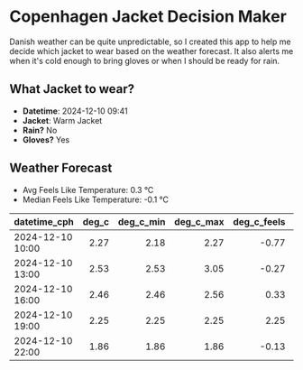 
# Copenhagen Jacket Decision Maker

Danish weather can be quite unpredictable, so I created this app to help me decide which jacket to wear based on the weather forecast. 
It also alerts me when it's cold enough to bring gloves or when I should be ready for rain.

## What Jacket to wear?

- **Datetime**: 2024-12-10 09:41
- **Jacket**: Warm Jacket
- **Rain?** No
- **Gloves?** Yes

## Weather Forecast
- Avg Feels Like Temperature: 0.3 °C
- Median Feels Like Temperature: -0.1 °C

| datetime_cph     |   deg_c |   deg_c_min |   deg_c_max |   deg_c_feels | weather   | wind   | rain   |
|:-----------------|--------:|------------:|------------:|--------------:|:----------|:-------|:-------|
| 2024-12-10 10:00 |    2.27 |        2.18 |        2.27 |         -0.77 | Clouds    | Low    | None   |
| 2024-12-10 13:00 |    2.53 |        2.53 |        3.05 |         -0.27 | Clouds    | Low    | None   |
| 2024-12-10 16:00 |    2.46 |        2.46 |        2.56 |          0.33 | Clouds    | Low    | None   |
| 2024-12-10 19:00 |    2.25 |        2.25 |        2.25 |          2.25 | Clouds    | Low    | None   |
| 2024-12-10 22:00 |    1.86 |        1.86 |        1.86 |         -0.13 | Clear     | Low    | None   |
        